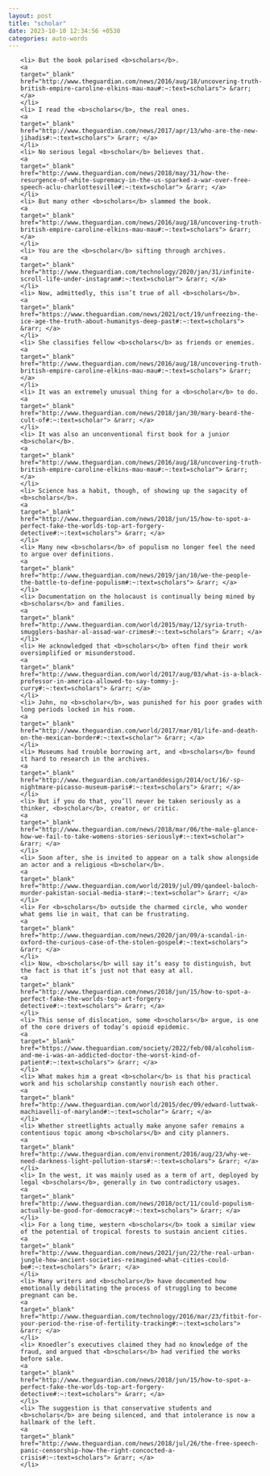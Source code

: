 ```yaml
---
layout: post
title: "scholar"
date: 2023-10-10 12:34:56 +0530
categories: auto-words
---
```

<ol>

    <li> But the book polarised <b>scholars</b>.
    <a 
    target="_blank" 
    href="http://www.theguardian.com/news/2016/aug/18/uncovering-truth-british-empire-caroline-elkins-mau-mau#:~:text=scholars"> &rarr; </a>
    </li>
    <li> I read the <b>scholars</b>, the real ones.
    <a 
    target="_blank" 
    href="http://www.theguardian.com/news/2017/apr/13/who-are-the-new-jihadis#:~:text=scholars"> &rarr; </a>
    </li>
    <li> No serious legal <b>scholar</b> believes that.
    <a 
    target="_blank" 
    href="http://www.theguardian.com/news/2018/may/31/how-the-resurgence-of-white-supremacy-in-the-us-sparked-a-war-over-free-speech-aclu-charlottesville#:~:text=scholar"> &rarr; </a>
    </li>
    <li> But many other <b>scholars</b> slammed the book.
    <a 
    target="_blank" 
    href="http://www.theguardian.com/news/2016/aug/18/uncovering-truth-british-empire-caroline-elkins-mau-mau#:~:text=scholars"> &rarr; </a>
    </li>
    <li> You are the <b>scholar</b> sifting through archives.
    <a 
    target="_blank" 
    href="http://www.theguardian.com/technology/2020/jan/31/infinite-scroll-life-under-instagram#:~:text=scholar"> &rarr; </a>
    </li>
    <li> Now, admittedly, this isn’t true of all <b>scholars</b>.
    <a 
    target="_blank" 
    href="https://www.theguardian.com/news/2021/oct/19/unfreezing-the-ice-age-the-truth-about-humanitys-deep-past#:~:text=scholars"> &rarr; </a>
    </li>
    <li> She classifies fellow <b>scholars</b> as friends or enemies.
    <a 
    target="_blank" 
    href="http://www.theguardian.com/news/2016/aug/18/uncovering-truth-british-empire-caroline-elkins-mau-mau#:~:text=scholars"> &rarr; </a>
    </li>
    <li> It was an extremely unusual thing for a <b>scholar</b> to do.
    <a 
    target="_blank" 
    href="http://www.theguardian.com/news/2018/jan/30/mary-beard-the-cult-of#:~:text=scholar"> &rarr; </a>
    </li>
    <li> It was also an unconventional first book for a junior <b>scholar</b>.
    <a 
    target="_blank" 
    href="http://www.theguardian.com/news/2016/aug/18/uncovering-truth-british-empire-caroline-elkins-mau-mau#:~:text=scholar"> &rarr; </a>
    </li>
    <li> Science has a habit, though, of showing up the sagacity of <b>scholars</b>.
    <a 
    target="_blank" 
    href="http://www.theguardian.com/news/2018/jun/15/how-to-spot-a-perfect-fake-the-worlds-top-art-forgery-detective#:~:text=scholars"> &rarr; </a>
    </li>
    <li> Many new <b>scholars</b> of populism no longer feel the need to argue over definitions.
    <a 
    target="_blank" 
    href="http://www.theguardian.com/news/2019/jan/10/we-the-people-the-battle-to-define-populism#:~:text=scholars"> &rarr; </a>
    </li>
    <li> Documentation on the holocaust is continually being mined by <b>scholars</b> and families.
    <a 
    target="_blank" 
    href="http://www.theguardian.com/world/2015/may/12/syria-truth-smugglers-bashar-al-assad-war-crimes#:~:text=scholars"> &rarr; </a>
    </li>
    <li> He acknowledged that <b>scholars</b> often find their work oversimplified or misunderstood.
    <a 
    target="_blank" 
    href="http://www.theguardian.com/world/2017/aug/03/what-is-a-black-professor-in-america-allowed-to-say-tommy-j-curry#:~:text=scholars"> &rarr; </a>
    </li>
    <li> John, no <b>scholar</b>, was punished for his poor grades with long periods locked in his room.
    <a 
    target="_blank" 
    href="http://www.theguardian.com/world/2017/mar/01/life-and-death-on-the-mexican-border#:~:text=scholar"> &rarr; </a>
    </li>
    <li> Museums had trouble borrowing art, and <b>scholars</b> found it hard to research in the archives.
    <a 
    target="_blank" 
    href="http://www.theguardian.com/artanddesign/2014/oct/16/-sp-nightmare-picasso-museum-paris#:~:text=scholars"> &rarr; </a>
    </li>
    <li> But if you do that, you’ll never be taken seriously as a thinker, <b>scholar</b>, creator, or critic.
    <a 
    target="_blank" 
    href="http://www.theguardian.com/news/2018/mar/06/the-male-glance-how-we-fail-to-take-womens-stories-seriously#:~:text=scholar"> &rarr; </a>
    </li>
    <li> Soon after, she is invited to appear on a talk show alongside an actor and a religious <b>scholar</b>.
    <a 
    target="_blank" 
    href="http://www.theguardian.com/world/2019/jul/09/qandeel-baloch-murder-pakistan-social-media-star#:~:text=scholar"> &rarr; </a>
    </li>
    <li> For <b>scholars</b> outside the charmed circle, who wonder what gems lie in wait, that can be frustrating.
    <a 
    target="_blank" 
    href="http://www.theguardian.com/news/2020/jan/09/a-scandal-in-oxford-the-curious-case-of-the-stolen-gospel#:~:text=scholars"> &rarr; </a>
    </li>
    <li> Now, <b>scholars</b> will say it’s easy to distinguish, but the fact is that it’s just not that easy at all.
    <a 
    target="_blank" 
    href="http://www.theguardian.com/news/2018/jun/15/how-to-spot-a-perfect-fake-the-worlds-top-art-forgery-detective#:~:text=scholars"> &rarr; </a>
    </li>
    <li> This sense of dislocation, some <b>scholars</b> argue, is one of the core drivers of today’s opioid epidemic.
    <a 
    target="_blank" 
    href="https://www.theguardian.com/society/2022/feb/08/alcoholism-and-me-i-was-an-addicted-doctor-the-worst-kind-of-patient#:~:text=scholars"> &rarr; </a>
    </li>
    <li> What makes him a great <b>scholar</b> is that his practical work and his scholarship constantly nourish each other.
    <a 
    target="_blank" 
    href="http://www.theguardian.com/world/2015/dec/09/edward-luttwak-machiavelli-of-maryland#:~:text=scholar"> &rarr; </a>
    </li>
    <li> Whether streetlights actually make anyone safer remains a contentious topic among <b>scholars</b> and city planners.
    <a 
    target="_blank" 
    href="http://www.theguardian.com/environment/2016/aug/23/why-we-need-darkness-light-pollution-stars#:~:text=scholars"> &rarr; </a>
    </li>
    <li> In the west, it was mainly used as a term of art, deployed by legal <b>scholars</b>, generally in two contradictory usages.
    <a 
    target="_blank" 
    href="http://www.theguardian.com/news/2018/oct/11/could-populism-actually-be-good-for-democracy#:~:text=scholars"> &rarr; </a>
    </li>
    <li> For a long time, western <b>scholars</b> took a similar view of the potential of tropical forests to sustain ancient cities.
    <a 
    target="_blank" 
    href="http://www.theguardian.com/news/2021/jun/22/the-real-urban-jungle-how-ancient-societies-reimagined-what-cities-could-be#:~:text=scholars"> &rarr; </a>
    </li>
    <li> Many writers and <b>scholars</b> have documented how emotionally debilitating the process of struggling to become pregnant can be.
    <a 
    target="_blank" 
    href="http://www.theguardian.com/technology/2016/mar/23/fitbit-for-your-period-the-rise-of-fertility-tracking#:~:text=scholars"> &rarr; </a>
    </li>
    <li> Knoedler’s executives claimed they had no knowledge of the fraud, and argued that <b>scholars</b> had verified the works before sale.
    <a 
    target="_blank" 
    href="http://www.theguardian.com/news/2018/jun/15/how-to-spot-a-perfect-fake-the-worlds-top-art-forgery-detective#:~:text=scholars"> &rarr; </a>
    </li>
    <li> The suggestion is that conservative students and <b>scholars</b> are being silenced, and that intolerance is now a hallmark of the left.
    <a 
    target="_blank" 
    href="http://www.theguardian.com/news/2018/jul/26/the-free-speech-panic-censorship-how-the-right-concocted-a-crisis#:~:text=scholars"> &rarr; </a>
    </li>